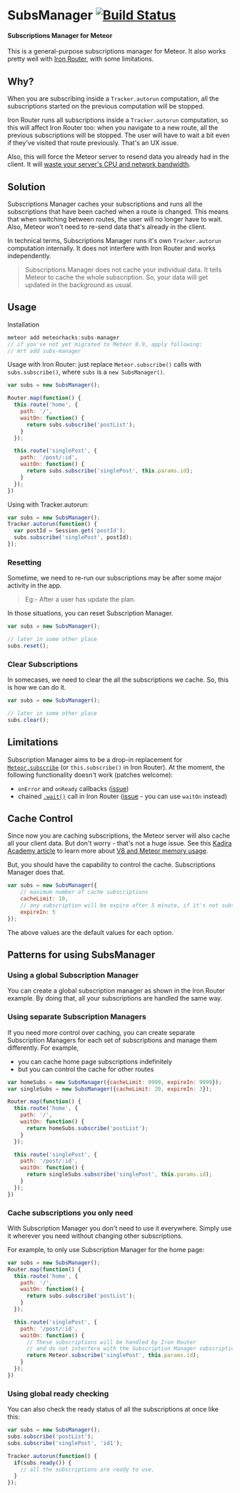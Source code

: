 # SubsManager [![Build Status](https://travis-ci.org/kadirahq/subs-manager.svg?branch=master)](https://travis-ci.org/kadirahq/subs-manager)

####  Subscriptions Manager for Meteor

This is a general-purpose subscriptions manager for Meteor. It also works pretty well with [Iron Router](https://github.com/EventedMind/iron-router), with some limitations.

## Why?

When you are subscribing inside a `Tracker.autorun` computation, all the subscriptions started on the previous computation will be stopped.

Iron Router runs all subscriptions inside a `Tracker.autorun` computation, so this will affect Iron Router too: when you navigate to a new route, all the previous subscriptions will be stopped. The user will have to wait a bit even if they've visited that route previously. That's an UX issue.

Also, this will force the Meteor server to resend data you already had in the client. It will [waste your server's CPU and network bandwidth](https://kadira.io/academy/reduce-bandwidth-and-cpu-waste/).

## Solution

Subscriptions Manager caches your subscriptions and runs all the subscriptions that have been cached when a route is changed. This means that when switching between routes, the user will no longer have to wait. Also, Meteor won't need to re-send data that's already in the client.

In technical terms, Subscriptions Manager runs it's own `Tracker.autorun` computation internally. It does not interfere with Iron Router and works independently.

> Subscriptions Manager does not cache your individual data. It tells Meteor to cache the whole subscription. So, your data will get updated in the background as usual.

## Usage

Installation

~~~js
meteor add meteorhacks:subs-manager
// if you've not yet migrated to Meteor 0.9, apply following:
// mrt add subs-manager
~~~

Usage with Iron Router: just replace `Meteor.subscribe()` calls with `subs.subscribe()`, where `subs` is a `new SubsManager()`.

~~~js
var subs = new SubsManager();

Router.map(function() {
  this.route('home', {
    path: '/',
    waitOn: function() {
      return subs.subscribe('postList');
    }
  });

  this.route('singlePost', {
    path: '/post/:id',
    waitOn: function() {
      return subs.subscribe('singlePost', this.params.id);
    }
  });
})
~~~

Using with Tracker.autorun:

~~~js
var subs = new SubsManager();
Tracker.autorun(function() {
  var postId = Session.get('postId');
  subs.subscribe('singlePost', postId);
});
~~~

### Resetting

Sometime, we need to re-run our subscriptions may be after some major activity in the app.

> Eg:- After a user has update the plan.

In those situations, you can reset Subscription Manager.

~~~js
var subs = new SubsManager();

// later in some other place
subs.reset();
~~~

### Clear Subscriptions

In somecases, we need to clear the all the subscriptions we cache. So, this is how we can do it.

~~~js
var subs = new SubsManager();

// later in some other place
subs.clear();
~~~

## Limitations

Subscription Manager aims to be a drop-in replacement for [`Meteor.subscribe`](http://docs.meteor.com/#meteor_subscribe) (or `this.subscribe()` in Iron Router). At the moment, the following functionality doesn't work (patches welcome):

* `onError` and `onReady` callbacks ([issue](https://github.com/meteorhacks/subs-manager/issues/7))
* chained [`.wait()`](https://github.com/EventedMind/iron-router/blob/devel/DOCS.md#waiting-on-subscriptions-wait) call in Iron Router ([issue](https://github.com/meteorhacks/subs-manager/issues/6) - you can use `waitOn` instead)

## Cache Control

Since now you are caching subscriptions, the Meteor server will also cache all your client data. But don't worry - that's not a huge issue. See this [Kadira Academy article](https://kadira.io/academy/optimize-memory-usage/) to learn more about [V8 and Meteor memory usage](https://kadira.io/academy/optimize-memory-usage/).

But, you should have the capability to control the cache. Subscriptions Manager does that.

~~~js
var subs = new SubsManager({
    // maximum number of cache subscriptions
    cacheLimit: 10,
    // any subscription will be expire after 5 minute, if it's not subscribed again
    expireIn: 5
});
~~~

The above values are the default values for each option.

## Patterns for using SubsManager

### Using a global Subscription Manager

You can create a global subscription manager as shown in the Iron Router example. By doing that, all your subscriptions are handled the same way.

### Using separate Subscription Managers

If you need more control over caching, you can create separate Subscription Managers for each set of subscriptions and manage them differently. For example,

* you can cache home page subscriptions indefinitely
* but you can control the cache for other routes

~~~js
var homeSubs = new SubsManager({cacheLimit: 9999, expireIn: 9999});
var singleSubs = new SubsManager({cacheLimit: 20, expireIn: 3});

Router.map(function() {
  this.route('home', {
    path: '/',
    waitOn: function() {
      return homeSubs.subscribe('postList');
    }
  });

  this.route('singlePost', {
    path: '/post/:id',
    waitOn: function() {
      return singleSubs.subscribe('singlePost', this.params.id);
    }
  });
})
~~~

### Cache subscriptions you only need

With Subscription Manager you don't need to use it everywhere. Simply use it wherever you need without changing other subscriptions.

For example, to only use Subscription Manager for the home page:

~~~js
var subs = new SubsManager();
Router.map(function() {
  this.route('home', {
    path: '/',
    waitOn: function() {
      return subs.subscribe('postList');
    }
  });

  this.route('singlePost', {
    path: '/post/:id',
    waitOn: function() {
      // These subscriptions will be handled by Iron Router
      // and do not interfere with the Subscription Manager subscriptions
      return Meteor.subscribe('singlePost', this.params.id);
    }
  });
})
~~~

### Using global ready checking

You can also check the ready status of all the subscriptions at once like this:

~~~js
var subs = new SubsManager();
subs.subscribe('postList');
subs.subscribe('singlePost', 'id1');

Tracker.autorun(function() {
  if(subs.ready()) {
    // all the subscriptions are ready to use.
  }
});
~~~

